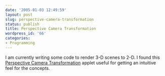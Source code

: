 ```yaml
---
date: '2005-01-03 12:49:59'
layout: post
slug: perspective-camera-transformation
status: publish
title: Perspective Camera Transformation
wordpress_id: '66'
categories:
- Programming
---
```


I am currently writing some code to render 3-D scenes to 2-D.  I found this [Perspective Camera Transformation](http://www.cs.brown.edu/exploratories/freeSoftware/repository/edu/brown/cs/exploratories/applets/camera/perspective_camera_transformation_java_browser.html) applet useful for getting an intuitive feel for the concepts.
